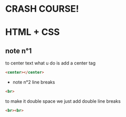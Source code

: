 # CRASH COURSE!
# HTML + CSS

## note n°1
to center text what u do is add a center tag
```html
<center></center>
``` 

* note n°2
line breaks
```html
<br>
```
to make it double space we just add double line breaks
```html
<br><br>
```
